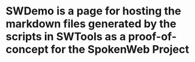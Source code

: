 # SWDemo is a page for hosting the markdown files generated by the scripts in SWTools as a proof-of-concept for the SpokenWeb Project

